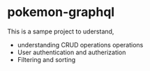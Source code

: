 # pokemon-graphql
This is a sampe project to uderstand,
  - understanding CRUD operations operations
  - User authentication and autherization
  - Filtering and sorting
 
